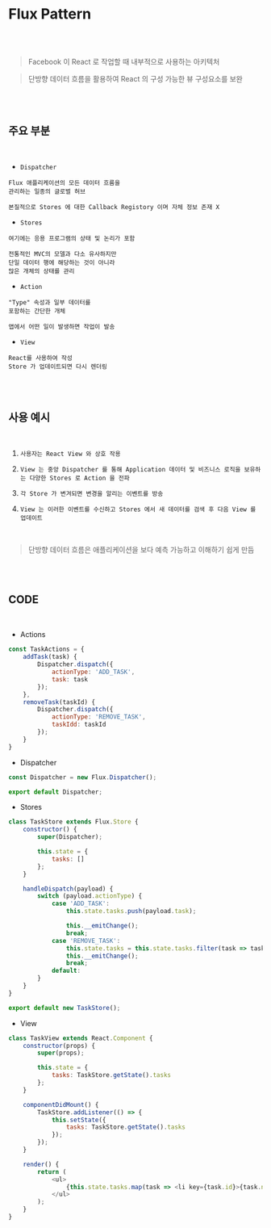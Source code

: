 # Flux Pattern

<br>
<br>


> Facebook 이 React 로 작업할 때 내부적으로 사용하는 아키텍처

> 단방향 데이터 흐름을 활용하여 React 의 구성 가능한 뷰 구성요소를 보완

<br>
<br>

## 주요 부분

<br>

- `Dispatcher`

```
Flux 애플리케이션의 모든 데이터 흐름을 
관리하는 일종의 글로벌 허브

본질적으로 Stores 에 대한 Callback Registory 이며 자체 정보 존재 X
```

- `Stores`

```
여기에는 응용 프로그램의 상태 및 논리가 포함

전통적인 MVC의 모델과 다소 유사하지만 
단일 데이터 행에 해당하는 것이 아니라 
많은 개체의 상태를 관리
```

- `Action`

```
"Type" 속성과 일부 데이터를 
포함하는 간단한 개체

앱에서 어떤 일이 발생하면 작업이 발송
```

- `View`

```
React를 사용하여 작성
Store 가 업데이트되면 다시 렌더링
```

<br>
<br>

## 사용 예시

<br>

1. `사용자는 React View 와 상호 작용`

2. `View 는 중앙 Dispatcher 를 통해 Application 데이터 및 비즈니스 로직을 보유하는 다양한 Stores 로 Action 을 전파`

3. `각 Store 가 변겨되면 변경을 알리는 이벤트를 방송`

4. `View 는 이러한 이벤트를 수신하고 Stores 에서 새 데이터를 검색 후 다음 View 를 업데이트`

<br>

> 단방향 데이터 흐름은 애플리케이션을 보다 예측 가능하고 이해하기 쉽게 만듬

<br>
<br>

## CODE

<br>

- Actions

```javascript
const TaskActions = {
    addTask(task) {
        Dispatcher.dispatch({
            actionType: 'ADD_TASK',
            task: task
        });
    },
    removeTask(taskId) {
        Dispatcher.dispatch({
            actionType: 'REMOVE_TASK',
            taskIdd: taskId
        });
    }
}
```

- Dispatcher

```javascript
const Dispatcher = new Flux.Dispatcher();

export default Dispatcher;
```

- Stores

```javascript
class TaskStore extends Flux.Store {
    constructor() {
        super(Dispatcher);

        this.state = {
            tasks: []
        };
    }

    handleDispatch(payload) {
        switch (payload.actionType) {
            case 'ADD_TASK':
                this.state.tasks.push(payload.task);

                this.__emitChange();
                break;
            case 'REMOVE_TASK':
                this.state.tasks = this.state.tasks.filter(task => task.id !== payload.taskId);
                this.__emitChange();
                break;
            default:
        }
    }
}

export default new TaskStore();
```

- View

```javascript
class TaskView extends React.Component {
    constructor(props) {
        super(props);

        this.state = {
            tasks: TaskStore.getState().tasks
        };
    }

    componentDidMount() {
        TaskStore.addListener(() => {
            this.setState({
                tasks: TaskStore.getState().tasks
            });
        });
    }

    render() {
        return (
            <ul>
                {this.state.tasks.map(task => <li key={task.id}>{task.name}</li>)}
            </ul>
        );
    }
}
```
